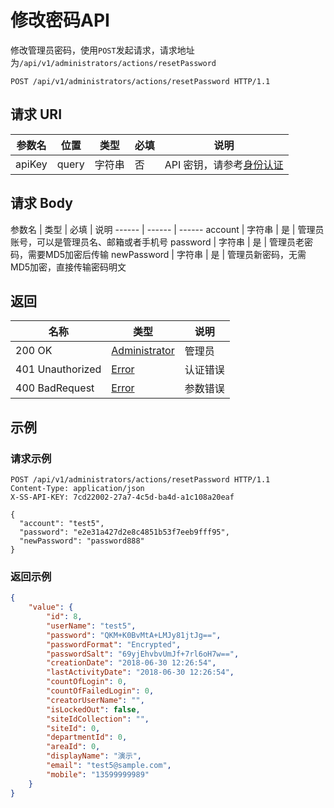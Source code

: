 # 修改密码API

修改管理员密码，使用`POST`发起请求，请求地址为`/api/v1/administrators/actions/resetPassword`

```http
POST /api/v1/administrators/actions/resetPassword HTTP/1.1
```

## 请求 URI

参数名 | 位置 | 类型 | 必填 | 说明
------ | ------ | ------ | ------ | ------
apiKey | query | 字符串 | 否 | API 密钥，请参考[身份认证](authentication.md)

## 请求 Body

参数名 | 类型 | 必填 | 说明
------ | ------ | ------
account | 字符串 | 是 | 管理员账号，可以是管理员名、邮箱或者手机号
password | 字符串 | 是 | 管理员老密码，需要MD5加密后传输
newPassword | 字符串 | 是 | 管理员新密码，无需MD5加密，直接传输密码明文

## 返回

名称 | 类型 | 说明
------ | ------ | ------
200 OK | [Administrator](/administrators/README?id=administrator) | 管理员
401 Unauthorized | [Error](/error?id=error) | 认证错误
400 BadRequest | [Error](/error?id=error) | 参数错误

## 示例

### 请求示例

```http
POST /api/v1/administrators/actions/resetPassword HTTP/1.1
Content-Type: application/json
X-SS-API-KEY: 7cd22002-27a7-4c5d-ba4d-a1c108a20eaf

{
  "account": "test5",
  "password": "e2e31a427d2e8c4851b53f7eeb9fff95",
  "newPassword": "password888"
}
```

### 返回示例

```json
{
    "value": {
        "id": 8,
        "userName": "test5",
        "password": "QKM+K0BvMtA+LMJy81jtJg==",
        "passwordFormat": "Encrypted",
        "passwordSalt": "69yjEhvbvUmJf+7rl6oH7w==",
        "creationDate": "2018-06-30 12:26:54",
        "lastActivityDate": "2018-06-30 12:26:54",
        "countOfLogin": 0,
        "countOfFailedLogin": 0,
        "creatorUserName": "",
        "isLockedOut": false,
        "siteIdCollection": "",
        "siteId": 0,
        "departmentId": 0,
        "areaId": 0,
        "displayName": "演示",
        "email": "test5@sample.com",
        "mobile": "13599999989"
    }
}
```
